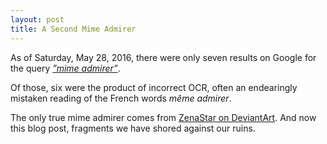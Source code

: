 ```yaml
---
layout: post
title: A Second Mime Admirer
---
```


As of Saturday, May 28, 2016, there were only seven results on Google for the query [*”mime admirer”*](https://www.google.com/#q=%22mime%20admirer%22).

Of those, six were the product of incorrect OCR, often an endearingly mistaken reading of the French words *même admirer*.

The only true mime admirer comes from [ZenaStar on DeviantArt](http://zenastar.deviantart.com/art/i-only-draw-couples-these-days-364446687). And now this blog post, fragments we have shored against our ruins.
